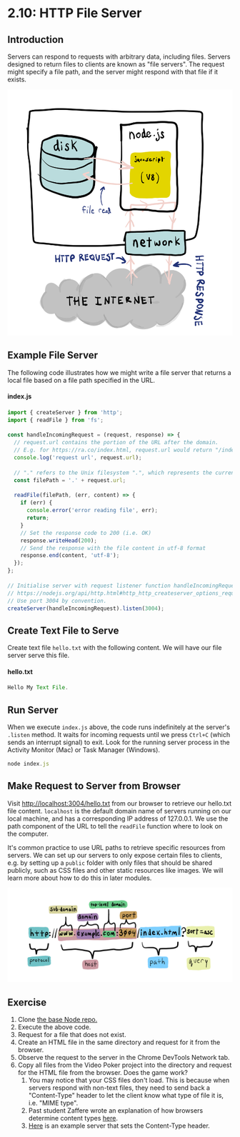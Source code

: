 # 2.10: HTTP File Server

## Introduction

Servers can respond to requests with arbitrary data, including files. Servers designed to return files to clients are known as "file servers". The request might specify a file path, and the server might respond with that file if it exists.

![The Node.js file server can serve local files to computers that request them from the Internet.](../.gitbook/assets/file-server-node.jpg)

## Example File Server

The following code illustrates how we might write a file server that returns a local file based on a file path specified in the URL.

#### index.js

```javascript
import { createServer } from 'http';
import { readFile } from 'fs';

const handleIncomingRequest = (request, response) => {
  // request.url contains the portion of the URL after the domain.
  // E.g. for https://ra.co/index.html, request.url would return "/index.html".
  console.log('request url', request.url);

  // "." refers to the Unix filesystem ".", which represents the current directory.
  const filePath = '.' + request.url;

  readFile(filePath, (err, content) => {
    if (err) {
      console.error('error reading file', err);
      return;
    }
    // Set the response code to 200 (i.e. OK)
    response.writeHead(200);
    // Send the response with the file content in utf-8 format
    response.end(content, 'utf-8');
  });
};

// Initialise server with request listener function handleIncomingRequest
// https://nodejs.org/api/http.html#http_http_createserver_options_requestlistener
// Use port 3004 by convention.
createServer(handleIncomingRequest).listen(3004);
```

## Create Text File to Serve

Create text file `hello.txt` with the following content. We will have our file server serve this file.

#### hello.txt

```javascript
Hello My Text File.
```

## Run Server

When we execute `index.js` above, the code runs indefinitely at the server's `.listen` method. It waits for incoming requests until we press `Ctrl+C` \(which sends an interrupt signal\) to exit. Look for the running server process in the Activity Monitor \(Mac\) or Task Manager \(Windows\).

```javascript
node index.js
```

## Make Request to Server from Browser

Visit [http://localhost:3004/hello.txt](http://localhost:3004/hello.txt) from our browser to retrieve our hello.txt file content. `localhost` is the default domain name of servers running on our local machine, and has a corresponding IP address of 127.0.0.1. We use the path component of the URL to tell the `readFile` function where to look on the computer. 

It's common practice to use URL paths to retrieve specific resources from servers. We can set up our servers to only expose certain files to clients, e.g. by setting up a `public` folder with only files that should be shared publicly, such as CSS files and other static resources like images. We will learn more about how to do this in later modules.

![](../.gitbook/assets/urls.jpg)

## Exercise

1. Clone [the base Node repo.](https://github.com/rocketacademy/base-node-bootcamp)
2. Execute the above code.
3. Request for a file that does not exist.
4. Create an HTML file in the same directory and request for it from the browser.
5. Observe the request to the server in the Chrome DevTools Network tab.
6. Copy all files from the Video Poker project into the directory and request for the HTML file from the browser. Does the game work?
   1. You may notice that your CSS files don't load. This is because when servers respond with non-text files, they need to send back a "Content-Type" header to let the client know what type of file it is, i.e. "MIME type". 
   2. Past student Zaffere wrote an explanation of how browsers determine content types [here](https://pastebin.com/vCRjijqf).
   3. [Here](https://developer.mozilla.org/en-US/docs/Learn/Server-side/Node_server_without_framework) is an example server that sets the Content-Type header.

